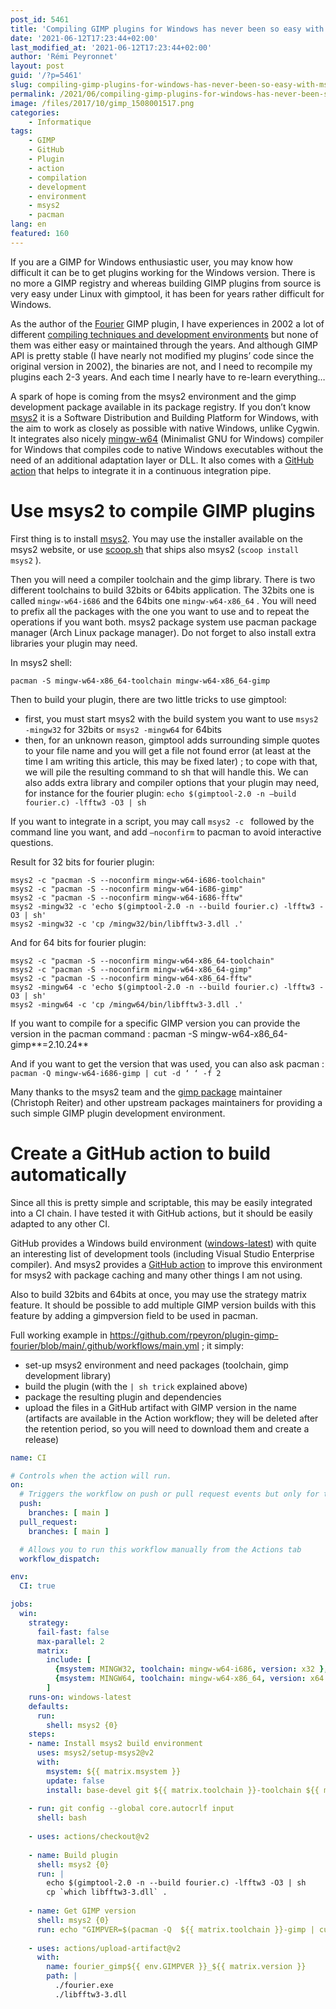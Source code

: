 ```yaml
---
post_id: 5461
title: 'Compiling GIMP plugins for Windows has never been so easy with msys2'
date: '2021-06-12T17:23:44+02:00'
last_modified_at: '2021-06-12T17:23:44+02:00'
author: 'Rémi Peyronnet'
layout: post
guid: '/?p=5461'
slug: compiling-gimp-plugins-for-windows-has-never-been-so-easy-with-msys2
permalink: /2021/06/compiling-gimp-plugins-for-windows-has-never-been-so-easy-with-msys2/
image: /files/2017/10/gimp_1508001517.png
categories:
    - Informatique
tags:
    - GIMP
    - GitHub
    - Plugin
    - action
    - compilation
    - development
    - environment
    - msys2
    - pacman
lang: en
featured: 160
---
```


If you are a GIMP for Windows enthusiastic user, you may know how difficult it can be to get plugins working for the Windows version. There is no more a GIMP registry and whereas building GIMP plugins from source is very easy under Linux with gimptool, it has been for years rather difficult for Windows.

As the author of the [Fourier](/gimp_plugin_en/) GIMP plugin, I have experiences in 2002 a lot of different [compiling techniques and development environments](/2005/02/gimp_devpack_en/) but none of them was either easy or maintained through the years. And although GIMP API is pretty stable (I have nearly not modified my plugins’ code since the original version in 2002), the binaries are not, and I need to recompile my plugins each 2-3 years. And each time I nearly have to re-learn everything…

A spark of hope is coming from the msys2 environment and the gimp development package available in its package registry. If you don’t know [msys2](https://www.msys2.org/) it is a Software Distribution and Building Platform for Windows, with the aim to work as closely as possible with native Windows, unlike Cygwin. It integrates also nicely [mingw-w64](http://mingw-w64.org/) (Minimalist GNU for Windows) compiler for Windows that compiles code to native Windows executables without the need of an additional adaptation layer or DLL. It also comes with a [GitHub action](https://github.com/msys2/setup-msys2) that helps to integrate it in a continuous integration pipe.

# Use msys2 to compile GIMP plugins

First thing is to install [msys2](https://www.msys2.org/). You may use the installer available on the msys2 website, or use [scoop.sh](https://scoop.sh/) that ships also msys2 (`scoop install msys2` ).

Then you will need a compiler toolchain and the gimp library. There is two different toolchains to build 32bits or 64bits application. The 32bits one is called `mingw-w64-i686` and the 64bits one `mingw-w64-x86_64` . You will need to prefix all the packages with the one you want to use and to repeat the operations if you want both. msys2 package system use pacman package manager (Arch Linux package manager). Do not forget to also install extra libraries your plugin may need.

In msys2 shell:

```
pacman -S mingw-w64-x86_64-toolchain mingw-w64-x86_64-gimp
```

Then to build your plugin, there are two little tricks to use gimptool:

- first, you must start msys2 with the build system you want to use `msys2 -mingw32` for 32bits or `msys2 -mingw64` for 64bits
- then, for an unknown reason, gimptool adds surrounding simple quotes to your file name and you will get a file not found error (at least at the time I am writing this article, this may be fixed later) ; to cope with that, we will pile the resulting command to sh that will handle this. We can also adds extra library and compiler options that your plugin may need, for instance for the fourier plugin: `echo $(gimptool-2.0 -n –build fourier.c) -lfftw3 -O3 | sh`

If you want to integrate in a script, you may call `msys2 -c ` followed by the command line you want, and add `–noconfirm` to pacman to avoid interactive questions.

Result for 32 bits for fourier plugin:

```
msys2 -c "pacman -S --noconfirm mingw-w64-i686-toolchain"
msys2 -c "pacman -S --noconfirm mingw-w64-i686-gimp"
msys2 -c "pacman -S --noconfirm mingw-w64-i686-fftw"
msys2 -mingw32 -c 'echo $(gimptool-2.0 -n --build fourier.c) -lfftw3 -O3 | sh'
msys2 -mingw32 -c 'cp /mingw32/bin/libfftw3-3.dll .'
```

And for 64 bits for fourier plugin:

```
msys2 -c "pacman -S --noconfirm mingw-w64-x86_64-toolchain"
msys2 -c "pacman -S --noconfirm mingw-w64-x86_64-gimp"
msys2 -c "pacman -S --noconfirm mingw-w64-x86_64-fftw"
msys2 -mingw64 -c 'echo $(gimptool-2.0 -n --build fourier.c) -lfftw3 -O3 | sh'
msys2 -mingw64 -c 'cp /mingw64/bin/libfftw3-3.dll .'
```

If you want to compile for a specific GIMP version you can provide the version in the pacman command : <span class=" decode:true crayon-inline">pacman -S mingw-w64-x86\_64-gimp**=2.10.24**</span>

And if you want to get the version that was used, you can also ask pacman : `pacman -Q mingw-w64-i686-gimp | cut -d ‘ ‘ -f 2`

Many thanks to the msys2 team and the [gimp package](https://packages.msys2.org/package/mingw-w64-x86_64-gimp?repo=mingw64) maintainer (Christoph Reiter) and other upstream packages maintainers for providing a such simple GIMP plugin development environment.

# Create a GitHub action to build automatically

Since all this is pretty simple and scriptable, this may be easily integrated into a CI chain. I have tested it with GitHub actions, but it should be easily adapted to any other CI.

GitHub provides a Windows build environment ([windows-latest](https://github.com/actions/virtual-environments/blob/main/images/win/Windows2019-Readme.md)) with quite an interesting list of development tools (including Visual Studio Enterprise compiler). And msys2 provides a [GitHub action](https://github.com/msys2/setup-msys2) to improve this environment for msys2 with package caching and many other things I am not using.

Also to build 32bits and 64bits at once, you may use the strategy matrix feature. It should be possible to add multiple GIMP version builds with this feature by adding a gimpversion field to be used in pacman.

Full working example in <https://github.com/rpeyron/plugin-gimp-fourier/blob/main/.github/workflows/main.yml> ; it simply:

- set-up msys2 environment and need packages (toolchain, gimp development library)
- build the plugin (with the `| sh trick` explained above)
- package the resulting plugin and dependencies
- upload the files in a GitHub artifact with GIMP version in the name (artifacts are available in the Action workflow; they will be deleted after the retention period, so you will need to download them and create a release)

```yaml
name: CI

# Controls when the action will run. 
on:
  # Triggers the workflow on push or pull request events but only for the main branch
  push:
    branches: [ main ]
  pull_request:
    branches: [ main ]

  # Allows you to run this workflow manually from the Actions tab
  workflow_dispatch:

env:
  CI: true

jobs:
  win:
    strategy:
      fail-fast: false
      max-parallel: 2
      matrix:
        include: [
          {msystem: MINGW32, toolchain: mingw-w64-i686, version: x32 },
          {msystem: MINGW64, toolchain: mingw-w64-x86_64, version: x64 },
        ]
    runs-on: windows-latest
    defaults:
      run:
        shell: msys2 {0}
    steps:
    - name: Install msys2 build environment
      uses: msys2/setup-msys2@v2
      with:
        msystem: ${{ matrix.msystem }}
        update: false
        install: base-devel git ${{ matrix.toolchain }}-toolchain ${{ matrix.toolchain }}-gimp ${{ matrix.toolchain }}-fftw 
          
    - run: git config --global core.autocrlf input
      shell: bash
      
    - uses: actions/checkout@v2
    
    - name: Build plugin
      shell: msys2 {0}
      run: |
        echo $(gimptool-2.0 -n --build fourier.c) -lfftw3 -O3 | sh
        cp `which libfftw3-3.dll` .
  
    - name: Get GIMP version
      shell: msys2 {0}
      run: echo "GIMPVER=$(pacman -Q  ${{ matrix.toolchain }}-gimp | cut -d ' ' -f 2)" >> $GITHUB_ENV
        
    - uses: actions/upload-artifact@v2
      with:
        name: fourier_gimp${{ env.GIMPVER }}_${{ matrix.version }}
        path: |
          ./fourier.exe
          ./libfftw3-3.dll
```